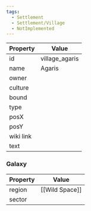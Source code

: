 ```yaml
---
tags:
  - Settlement
  - Settlement/Village
  - NotImplemented
---
```


| Property  | Value          |
| --------- | -------------- |
| id        | village_agaris |
| name      | Agaris         |
| owner     |                |
| culture   |                |
| bound     |                |
| type      |                |
| posX      |                |
| posY      |                |
| wiki link |                |
| text      |                |

### Galaxy
| Property | Value          |
| -------- | -------------- |
| region   | [[Wild Space]] |
| sector   |                |
